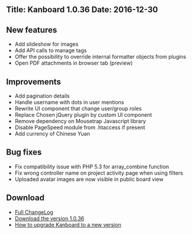 Title: Kanboard 1.0.36
Date: 2016-12-30
---

New features
------------

* Add slideshow for images
* Add API calls to manage tags
* Offer the possibility to override internal formatter objects from plugins
* Open PDF attachments in browser tab (preview)

Improvements
------------

* Add pagination details
* Handle username with dots in user mentions
* Rewrite UI component that change user/group roles
* Replace Chosen jQuery plugin by custom UI component
* Remove dependency on Mousetrap Javascript library
* Disable PageSpeed module from .htaccess if present
* Add currency of Chinese Yuan

Bug fixes
---------

* Fix compatibility issue with PHP 5.3 for array_combine function
* Fix wrong controller name on project activity page when using filters
* Uploaded avatar images are now visible in public board view

Download
--------

- [Full ChangeLog](https://github.com/kanboard/kanboard/blob/master/ChangeLog)
- [Download the version 1.0.36](https://github.com/kanboard/kanboard/releases/download/v1.0.36/kanboard-1.0.36.zip)
- [How to upgrade Kanboard to a new version](https://kanboard.net/documentation/update)

